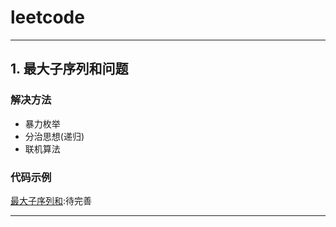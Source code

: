 # leetcode
---
## 1. 最大子序列和问题  
### 解决方法  
* 暴力枚举
* 分治思想(递归)
* 联机算法
### 代码示例  
[最大子序列和]():待完善  


---